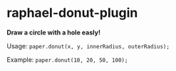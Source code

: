 raphael-donut-plugin
====================

**Draw a circle with a hole easly!**

Usage: ```paper.donut(x, y, innerRadius, outerRadius);```

Example: ```paper.donut(10, 20, 50, 100);```
